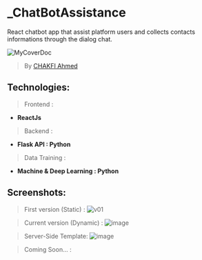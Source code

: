 # _ChatBotAssistance
React chatbot app that assist platform users and collects contacts informations through the dialog chat.


![MyCoverDoc](https://user-images.githubusercontent.com/36175107/222153466-ffb1d2ef-b977-4085-855b-7719bf76419d.png)

> By [CHAKFI Ahmed](https://www.linkedin.com/in/chakfi-ahmed/)

## Technologies:

> Frontend : 
- **ReactJs**

> Backend : 
- **Flask API : Python**

> Data Training : 
- **Machine & Deep Learning : Python**

## Screenshots:

> First version (Static) : 
![v01](https://user-images.githubusercontent.com/36175107/223455557-00d5531b-6929-4b2b-8961-7e0d4dc80cc5.png)

> Current version (Dynamic) :
![image](https://user-images.githubusercontent.com/36175107/237051641-4aad299d-b797-4a49-971e-ee864c4598ef.png)

> Server-Side Template:
![image](https://user-images.githubusercontent.com/36175107/231483745-0ddae89c-791c-4b99-a137-d7c22558f37e.png)

 > Coming Soon... : 
